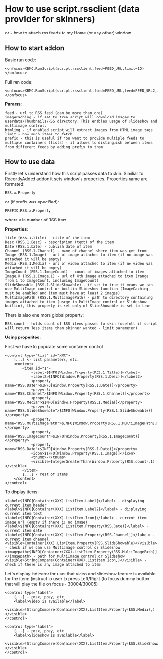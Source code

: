 # How to use script.rssclient (data provider for skinners)

or - how to attach rss feeds to my Home (or any other) window

## How to start addon

Basic run code:

	<onfocus>XBMC.RunScript(script.rssclient,feed=FEED_URL,limit=15)</onfocus>
	
Full run code:

	<onfocus>XBMC.RunScript(script.rssclient,feed=FEED_URL,feed=FEED_URL2,imagecaching=TRUE|FALSE,htmlimg=TRUE|FALSE,limit=15,prefix=PREFIX)</onfocus>
	
**Params**:

	feed - url to RSS feed (can be more than one)
	imagecaching - if set to true script will download images to userdata/Thumbnails/RSS directory. This enables usage of slideshow and multiimage control.
	htmlimg - if enabled script will extract images from HTML image tags
	limit - how much items to fetch
	prefix - this is useful if You want to provide multiple feeds to multiple containers (lists) - it allows to distinguish between items from different feeds by adding prefix to them

## How to use data

Firstly let's understand how this script passes data to skin. Similiar to RecentlyAdded addon it sets window's properties. Properties name are formated:

	RSS.x.Property
	
or (if prefix was specified):

	PREFIX.RSS.x.Property
	
where x is number of RSS item

**Properties**:

	Title (RSS.1.Title) - title of the item
	Desc (RSS.1.Desc) - description (text) of the item
	Date (RSS.1.Date) - publish date of item
	Channel (RSS.1.Channel) - name of channel where item was get from
	Image (RSS.1.Image) - url of image attached to item (if no image was attached it will be empty)
	Media (RSS.1.Media) - url of video attached to item (if no video was attached it will be empty)
	ImageCount (RSS.1.ImageCount) - count of images attached to item
	Image.X (RSS.1.Image.1) - url of Xth image attached to item (range from 1 to ImageCount, including ImageCount)
	SlideShowable (RSS.1.SlideShowable) - if set to true it means we can use MultiImage control or builtin Slideshow function (ImageCaching must be enabled and item must have at least 2 images)
	MultiImagePath (RSS.1.MultiImagePath) - path to directory containing images attached to item (usege in MultiImage control or Slideshow builtin), this property is set only of SlideShowable is set to true

There is also one more global property:

	RSS.count - holds count of RSS items passed to skin (usefull if script will return less items than skinner wanted - limit parameter)
	
**Using properites**:

First we have to populate some container control

	<control type="list" id="XXX">
		[...] <- list parameters, etc.
		<content>
			<item id="1">
				<label>$INFO[Window.Property(RSS.1.Title)]</label>
				<label2>$INFO[Window.Property(RSS.1.Desc)]</label2>
				<property name="RSS.Date">$INFO[Window.Property(RSS.1.Date)]</property>
				<property name="RSS.Channel">$INFO[Window.Property(RSS.1.Channel)]</property>
				<property name="RSS.Media">$INFO[Window.Property(RSS.1.Media)]</property>
				<property name="RSS.SlideShowable">$INFO[Window.Property(RSS.1.SlideShowable)]</property>
				<property name="RSS.MultiImagePath">$INFO[Window.Property(RSS.1.MultiImagePath)]</property>
				<property name="RSS.ImageCount">$INFO[Window.Property(RSS.1.ImageCount)]</property>
				<property name="RSS.Date">$INFO[Window.Property(RSS.1.Date)]</property>
				<icon>$INFO[Window.Property(RSS.1.Image)]</icon>
				<thumb>-</thumb>
				<visible>IntegerGreaterThan(Window.Property(RSS.count),1)</visible>
			</item>
			[...] - rest of items
		</content>
	</control>

To display items:

	<label>$INFO[Container(XXX).ListItem.Label]</label> - displaying current item header
	<label>$INFO[Container(XXX).ListItem.Label2]</label> - displaying current item text
	<label>$INFO[Container(XXX).ListItem.Icon]</label> - current item image url (empty if there is no image)
	<label>$INFO[Container(XXX).ListItem.Property(RSS.Date)]</label> - current item date
	<label>$INFO[Container(XXX).ListItem.Property(RSS.Channel)]</label> - current item channel
	<visible>Container(XXX).ListItem.Property(RSS.SlideShowable)</visible> - check if we can use MultiImage control or Slideshow 
	<imagepath>$INFO[Container(XXX).ListItem.Property(RSS.MultiImagePath)]</imagepath> - path for MultiImage control or Slideshow
	<visible>StringCompare(Container(XXX).ListItem.Icon,)</visible> - check if there is any image attached to item

Let's display indicator for user that video and slideshow feature is available for the item: (instruct to user to press Left/Right (to focus dummy button that will play the file on focus - <onleft>30004</onleft>/<onright>30005</onright>) 

	<control type="label">
		[...] - posx, posy, etc
		<label>Video is available</label>
		<visible>!StringCompare(Container(XXX).ListItem.Property(RSS.Media),)</visible>
	</control>

	<control type="label">
		[...] - posx, posy, etc
		<label>Slideshow is available</label>
		<visible>!StringCompare(Container(XXX).ListItem.Property(RSS.SlideShowable),)</visible>
	</control>
	